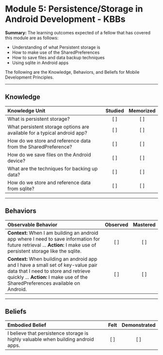# Module 5: Persistence/Storage in Android Development - KBBs
**Summary:**
The learning outcomes expected of a fellow that has covered this module are as follows:
- Understanding of what Persistent storage is
- How to make use of the SharedPreferences
- How to save files and data backup techniques
- Using sqlite in Android apps

The following are the Knowledge, Behaviors, and Beliefs for Mobile Development Principles.

----------
## **Knowledge**


| Knowledge Unit   |      Studied      | Memorized |
|:-------------|:------------------:|:--------:|
| What is persistent storage?| [ ] | [ ] |
| What persistent storage options are available for a typical android app? | [ ] | [ ] |
| How do we store and reference data from the SharedPreference?| [ ] | [ ] |
| How do we save files on the Android device?| [ ] | [ ] |
| What are the techniques for backing up data? | [ ] | [ ] |
| How do we store and reference data from sqlite? | [ ] | [ ] |


----------


## **Behaviors**

| Observable Behavior   |      Observed      | Mastered |
|:-------------|:------------------:|:--------:|
| **Context:** When I am building an android app where I need to save information for future retrieval ... **Action:** I make use of persistent storage like the sqlite. | [ ] | [ ]  |
| **Context:**  When building an android app and I have a small set of key-value pair data that I need to store and retrieve quickly ... **Action:** I make use of the SharedPreferences available on Android. |   [ ]   |   [ ] |
----------


## **Beliefs**


| Embodied Belief   |      Felt      | Demonstrated |
|:-------------|:------------------:|:--------:|
| I believe that persistence storage is highly valuable when building android apps.| [ ] | [ ]  |